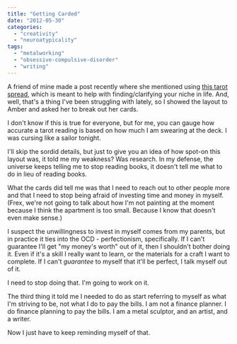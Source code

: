 ```yaml
---
title: "Getting Carded"
date: "2012-05-30"
categories: 
  - "creativity"
  - "neuroatypicality"
tags: 
  - "metalworking"
  - "obsessive-compulsive-disorder"
  - "writing"
---
```


A friend of mine made a post recently where she mentioned using [this tarot spread](http://www.tarotforum.net/showthread.php?t=61204), which is meant to help with finding/clarifying your niche in life. And, well, that's a thing I've been struggling with lately, so I showed the layout to Amber and asked her to break out her cards.

I don't know if this is true for everyone, but for me, you can gauge how accurate a tarot reading is based on how much I am swearing at the deck. I was cursing like a sailor tonight.

I'll skip the sordid details, but just to give you an idea of how spot-on this layout was, it told me my weakness? Was research. In my defense, the universe keeps telling me to stop reading books, it doesn't tell me what to do in lieu of reading books.

What the cards did tell me was that I need to reach out to other people more and that I need to stop being afraid of investing time and money in myself. (Frex, we're not going to talk about how I'm not painting at the moment because I think the apartment is too small. Because I know that doesn't even make sense.)

I suspect the unwillingness to invest in myself comes from my parents, but in practice it ties into the OCD - perfectionism, specifically. If I can't guarantee I'll get "my money's worth" out of it, then I shouldn't bother doing it. Even if it's a skill I really want to learn, or the materials for a craft I want to complete. If I can't _guarantee_ to myself that it'll be perfect, I talk myself out of it.

I need to stop doing that. I'm going to work on it.

The third thing it told me I needed to do as start referring to myself as what I'm striving to be, not what I do to pay the bills. I am not a finance planner. I do finance planning to pay the bills. I am a metal sculptor, and an artist, and a writer.

Now I just have to keep reminding myself of that.
